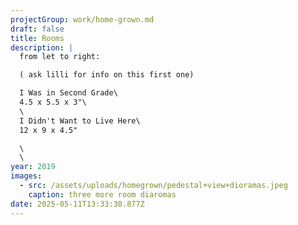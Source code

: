 ```yaml
---
projectGroup: work/home-grown.md
draft: false
title: Rooms
description: |
  from let to right:

  ( ask lilli for info on this first one)

  I Was in Second Grade\
  4.5 x 5.5 x 3"\
  \
  I Didn't Want to Live Here\
  12 x 9 x 4.5"

  \
  \
year: 2019
images:
  - src: /assets/uploads/homegrown/pedestal+view+dioramas.jpeg
    caption: three more room diaromas
date: 2025-05-11T13:33:30.877Z
---
```


